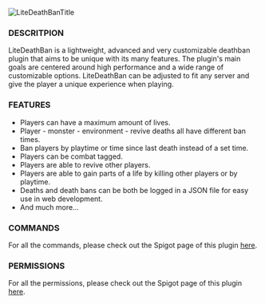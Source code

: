 ![LiteDeathBanTitle](https://i.imgur.com/dNKXvQ0.png)

### DESCRITPION  
LiteDeathBan is a lightweight, advanced and very customizable deathban plugin that aims to be unique with its many features. The plugin's main goals are centered around high performance and a wide range of customizable options. LiteDeathBan can be adjusted to fit any server and give the player a unique experience when playing.


### FEATURES  
* Players can have a maximum amount of lives.  
* Player - monster - environment - revive deaths all have different ban times.  
* Ban players by playtime or time since last death instead of a set time.  
* Players can be combat tagged.  
* Players are able to revive other players.  
* Players are able to gain parts of a life by killing other players or by playtime.  
* Deaths and death bans can be both be logged in a JSON file for easy use in web development.  
* And much more...  
  
    
### COMMANDS  
For all the commands, please check out the Spigot page of this plugin [here](https://www.spigotmc.org/resources/litedeathban-an-advanced-deathban-plugin.71483/). 
  
### PERMISSIONS  
For all the permissions, please check out the Spigot page of this plugin [here](https://www.spigotmc.org/resources/litedeathban-an-advanced-deathban-plugin.71483/).  
